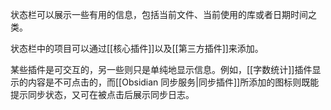 状态栏可以展示一些有用的信息，包括当前文件、当前使用的库或者日期时间之类。

状态栏中的项目可以通过[[核心插件]]以及[[第三方插件]]来添加。

某些插件是可交互的，另一些则只是单纯地显示信息。例如，[[字数统计]]插件显示的内容是不可点击的，而[[Obsidian 同步服务|同步插件]]所添加的图标则既能提示同步状态，又可在被点击后展示同步日志。